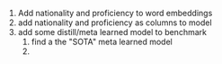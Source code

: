 


1.  Add nationality and proficiency to word embeddings
2. add nationality and proficiency as columns to model
3. add some distill/meta learned model to benchmark
	1. find a the "SOTA" meta learned model
	2. 